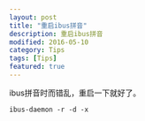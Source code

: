 ```yaml
---
layout: post
title: "重启ibus拼音"
description: 重启ibus拼音
modified: 2016-05-10
category: Tips
tags: [Tips]
featured: true
---
```


ibus拼音时而错乱，重启一下就好了。

	ibus-daemon -r -d -x